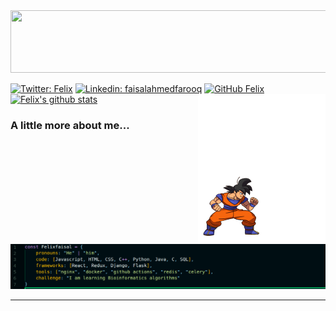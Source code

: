 
<img src="profileheader.gif" width="1640px" height="100px">
  
[![Twitter: Felix](https://img.shields.io/twitter/follow/Felixfaisal46?style=for-the-badge&logo=twitter&color=blue)](https://twitter.com/Felixfaisal46)
[![Linkedin: faisalahmedfarooq](https://img.shields.io/badge/-faisalahmedfarooq-blue?style=for-the-badge&logo=Linkedin&logoColor=white&link=https://www.linkedin.com/in/faisalahmedfarooq/)](https://www.linkedin.com/in/faisal-ahmed-farooq-6395a0174/)
[![GitHub Felix](https://img.shields.io/github/followers/felixfaisal?label=follow&color=green&style=for-the-badge&logo=github)](https://github.com/felixfaisal)
<img src="aboutme.gif" width="204px" height="240px" align="right">
[![Felix's github stats](https://github-readme-stats.vercel.app/api?username=felixfaisal&theme=chartreuse-dark&show_icons=true)](https://github.com/felixfaisal/github-readme-stats)
###  A little more about me...  


<img src="felixcode.png">

---


